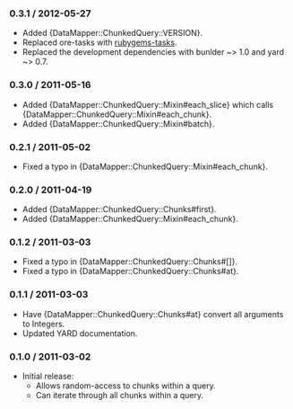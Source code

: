 ### 0.3.1 / 2012-05-27

* Added {DataMapper::ChunkedQuery::VERSION}.
* Replaced ore-tasks with
  [rubygems-tasks](https://github.com/postmodern/rubygems-tasks#readme).
* Replaced the development dependencies with bunlder ~> 1.0 and yard ~> 0.7.

### 0.3.0 / 2011-05-16

* Added {DataMapper::ChunkedQuery::Mixin#each_slice} which calls
  {DataMapper::ChunkedQuery::Mixin#each_chunk}.
* Added {DataMapper::ChunkedQuery::Mixin#batch}.

### 0.2.1 / 2011-05-02

* Fixed a typo in {DataMapper::ChunkedQuery::Mixin#each_chunk}.

### 0.2.0 / 2011-04-19

* Added {DataMapper::ChunkedQuery::Chunks#first}.
* Added {DataMapper::ChunkedQuery::Mixin#each_chunk}.

### 0.1.2 / 2011-03-03

* Fixed a typo in {DataMapper::ChunkedQuery::Chunks#[]}.
* Fixed a typo in {DataMapper::ChunkedQuery::Chunks#at}.

### 0.1.1 / 2011-03-03

* Have {DataMapper::ChunkedQuery::Chunks#at} convert all arguments to Integers.
* Updated YARD documentation.

### 0.1.0 / 2011-03-02

* Initial release:
  * Allows random-access to chunks within a query.
  * Can iterate through all chunks within a query.

